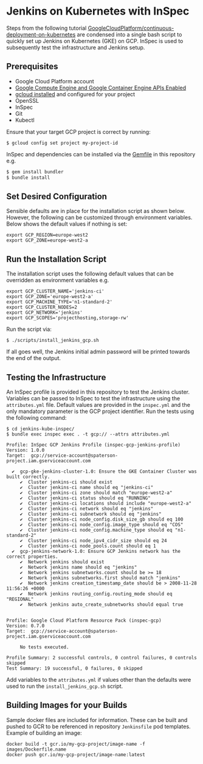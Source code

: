# Jenkins on Kubernetes with InSpec 

Steps from the following tutorial [GoogleCloudPlatform/continuous-deployment-on-kubernetes](https://github.com/GoogleCloudPlatform/continuous-deployment-on-kubernetes) are condensed into a single bash script to quickly set up Jenkins on Kubernetes (GKE) on GCP.  InSpec is used to subsequently test the infrastructure and Jenkins setup.

## Prerequisites

* Google Cloud Platform account
* [Google Compute Engine and Google Container Engine APIs Enabled](https://console.cloud.google.com/flows/enableapi?apiid=compute_component,container)
* [gcloud installed](https://cloud.google.com/sdk/docs/) and configured for your project
* OpenSSL  
* InSpec 
* Git
* Kubectl

Ensure that your target GCP project is correct by running:
```
$ gcloud config set project my-project-id
```

InSpec and dependencies can be installed via the [Gemfile](Gemfile) in this repository e.g.

```bash
$ gem install bundler
$ bundle install 
```

## Set Desired Configuration

Sensible defaults are in place for the installation script as shown below.  However, the following can be customized through environment variables.  Below shows the default values if nothing is set:

```
export GCP_REGION=europe-west2
export GCP_ZONE=europe-west2-a
```

## Run the Installation Script

The installation script uses the following default values that can be overridden as environment variables e.g.

```
export GCP_CLUSTER_NAME='jenkins-ci'
export GCP_ZONE='europe-west2-a'
export GCP_MACHINE_TYPE='n1-standard-2'
export GCP_CLUSTER_NODES=2
export GCP_NETWORK='jenkins'
export GCP_SCOPES='projecthosting,storage-rw'
```

Run the script via:

```
$ ./scripts/install_jenkins_gcp.sh
```

If all goes well, the Jenkins initial admin password will be printed towards the end of the output.


## Testing the Infrastructure 

An InSpec profile is provided in this repository to test the Jenkins cluster.   Variables can be passed to InSpec to test the infrastructure using the `attributes.yml` file.  Default values are provided in the `inspec.yml` and the only mandatory parameter is the GCP project identifier.  Run the tests using the following command:

```
$ cd jenkins-kube-inspec/
$ bundle exec inspec exec . -t gcp:// --attrs attributes.yml

Profile: InSpec GCP Jenkins Profile (inspec-gcp-jenkins-profile)
Version: 1.0.0
Target:  gcp://service-account@spaterson-project.iam.gserviceaccount.com

  ✔  gcp-gke-jenkins-cluster-1.0: Ensure the GKE Container Cluster was built correctly.
     ✔  Cluster jenkins-ci should exist
     ✔  Cluster jenkins-ci name should eq "jenkins-ci"
     ✔  Cluster jenkins-ci zone should match "europe-west2-a"
     ✔  Cluster jenkins-ci status should eq "RUNNING"
     ✔  Cluster jenkins-ci locations should include "europe-west2-a"
     ✔  Cluster jenkins-ci network should eq "jenkins"
     ✔  Cluster jenkins-ci subnetwork should eq "jenkins"
     ✔  Cluster jenkins-ci node_config.disk_size_gb should eq 100
     ✔  Cluster jenkins-ci node_config.image_type should eq "COS"
     ✔  Cluster jenkins-ci node_config.machine_type should eq "n1-standard-2"
     ✔  Cluster jenkins-ci node_ipv4_cidr_size should eq 24
     ✔  Cluster jenkins-ci node_pools.count should eq 1
  ✔  gcp-jenkins-network-1.0: Ensure GCP Jenkins network has the correct properties.
     ✔  Network jenkins should exist
     ✔  Network jenkins name should eq "jenkins"
     ✔  Network jenkins subnetworks.count should be >= 18
     ✔  Network jenkins subnetworks.first should match "jenkins"
     ✔  Network jenkins creation_timestamp_date should be > 2008-11-28 11:56:26 +0000
     ✔  Network jenkins routing_config.routing_mode should eq "REGIONAL"
     ✔  Network jenkins auto_create_subnetworks should equal true


Profile: Google Cloud Platform Resource Pack (inspec-gcp)
Version: 0.7.0
Target:  gcp://service-account@spaterson-project.iam.gserviceaccount.com

     No tests executed.

Profile Summary: 2 successful controls, 0 control failures, 0 controls skipped
Test Summary: 19 successful, 0 failures, 0 skipped
```

Add variables to the `attributes.yml` if values other than the defaults were used to run the `install_jenkins_gcp.sh` script.

## Building Images for your Builds

Sample docker files are included for information.  These can be built and pushed to GCR to be referenced in repository `Jenkinsfile` pod templates.  Example of building an image:

```
docker build -t gcr.io/my-gcp-project/image-name -f images/Dockerfile.name
docker push gcr.io/my-gcp-project/image-name:latest
```